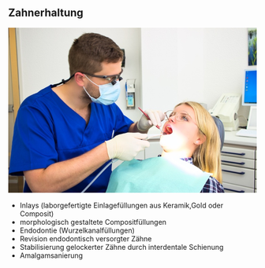 ## Zahnerhaltung

![Zahnerhaltung](images/leistungen/zahnerhaltung.jpeg) 

- Inlays (laborgefertigte Einlagefüllungen aus Keramik,Gold oder Composit)
- morphologisch gestaltete Compositfüllungen
- Endodontie (Wurzelkanalfüllungen)
- Revision endodontisch versorgter Zähne
- Stabilisierung gelockerter Zähne durch interdentale Schienung
- Amalgamsanierung
